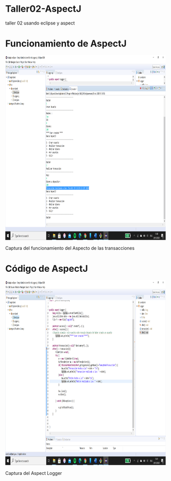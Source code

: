 # Taller02-AspectJ
taller 02 usando eclipse y aspect

# Funcionamiento de AspectJ
<p>
    <img src="imagenes/funaspect.png" width="900" height="580" />
</p>
Captura del funcionamiento del Aspecto de las transacciones

# Código de AspectJ
<p>
    <img src="imagenes/codlogg.png" width="900" height="580" />
</p>
Captura del Aspect Logger
